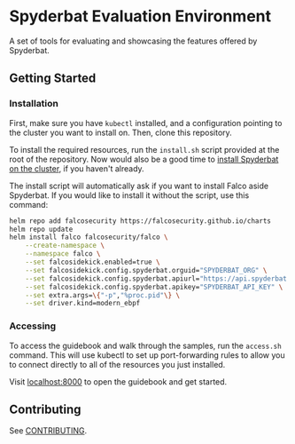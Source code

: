 # Spyderbat Evaluation Environment

A set of tools for evaluating and showcasing the features offered by Spyderbat.

## Getting Started

### Installation

First, make sure you have `kubectl` installed, and a configuration pointing to the cluster you want to install on. Then, clone this repository.

To install the required resources, run the `install.sh` script provided at the root of the repository. Now would also be a good time to [install Spyderbat on the cluster](https://docs.spyderbat.com/installation/spyderbat-nano-agent/kubernetes), if you haven't already.

The install script will automatically ask if you want to install Falco aside Spyderbat. If you would like to install it without the script, use this command:

```sh
helm repo add falcosecurity https://falcosecurity.github.io/charts 
helm repo update
helm install falco falcosecurity/falco \
    --create-namespace \
    --namespace falco \
    --set falcosidekick.enabled=true \
    --set falcosidekick.config.spyderbat.orguid="SPYDERBAT_ORG" \
    --set falcosidekick.config.spyderbat.apiurl="https://api.spyderbat.com" \
    --set falcosidekick.config.spyderbat.apikey="SPYDERBAT_API_KEY" \
    --set extra.args=\{"-p","%proc.pid"\} \
    --set driver.kind=modern_ebpf
```

### Accessing

To access the guidebook and walk through the samples, run the `access.sh` command. This will use kubectl to set up port-forwarding rules to allow you to connect directly to all of the resources you just installed.

Visit [localhost:8000](http://localhost:8000) to open the guidebook and get started.

## Contributing

See [CONTRIBUTING](./CONTRIBUTING.md).

